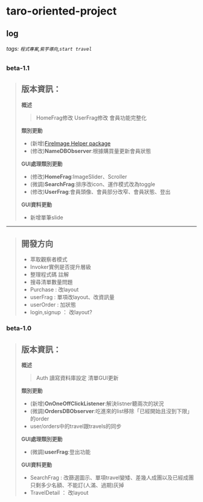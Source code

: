 # taro-oriented-project
## log
###### tags: `程式專案`,`紫芋導向`,`start travel`
### beta-1.1
> 版本資訊：
> -
> 
> **概述**
> > HomeFrag修改
> > UserFrag修改
> > 會員功能完整化
> 
> **類別更動**
> - (新增)[FireImage Helper package](https://https://hackmd.io/@3kyPThCWTuy3rfeeIvxfQQ/HybKMB1qU)
> - (修改)**NameDBObserver**:根據購買量更新會員狀態
> 
> **GUI處理類別更動**
> - (修改)**HomeFrag**:ImageSlider、Scroller
> - (微調)**SearchFrag**:排序改icon、運作模式改為toggle
> - (修改)**UserFrag**:會員頭像、會員部分改窄、會員狀態、登出
> 
> **GUI資料更動**
> - 新增單筆slide

--- 
> 開發方向
> - 
> - 萃取觀察者模式
> - Invoker實例是否提升層級
> - 整理程式碼 註解
> - 搜尋清單數量問題
> - Purchase : 改layout
> - userFrag : 單項改layout、改資訊量
> - userOrder : 加狀態
> - login,signup ： 改layout?

### beta-1.0
> 版本資訊：
> -
> 
> **概述**
> > Auth 讀寫資料庫設定
> > 清單GUI更新
> 
> **類別更動**
> - (新增)**OnOneOffClickListener**:解決listner聽兩次的狀況
> - (微調)**OrdersDBObserver**:吃進來的list移除「已經開始且沒到下限」的order
> - user/orders中的travel跟travels的同步
> 
> **GUI處理類別更動**
> - (微調)**userFrag**:登出功能
> 
> **GUI資料更動**
> - SearchFrag : 改篩選圖示、單項travel變矮、差幾人成團以及已經成團只剩多少名額、不能訂(人滿、過期)灰掉
> - TravelDetail ： 改layout